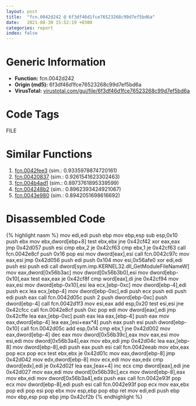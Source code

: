 ```yaml
---
layout: post
title:  "fcn.0042d242 @ 6f3df46d1fce76523268c99d7ef5bd6a"
date:   2021-08-30 15:52:19 +0300
categories: report
index: false
---
```


# Generic Information
- **Function:** fcn.0042d242
- **Origin (md5):** 6f3df46d1fce76523268c99d7ef5bd6a
- **VirusTotal:** [virustotal.com/gui/file/6f3df46d1fce76523268c99d7ef5bd6a][virustotal_ref]

# Code Tags
<span class="tag" id="FILE">FILE</span>


# Similar Functions

1. [fcn.0042fee3][similar_1_ref] (sim.: 0.9335978874720161)
2. [fcn.00420837][similar_2_ref] (sim.: 0.9261541623302463)
3. [fcn.004b4ad1][similar_3_ref] (sim.: 0.8973761895339599)
4. [fcn.004248b2][similar_4_ref] (sim.: 0.8962393424921067)
5. [fcn.0043e980][similar_5_ref] (sim.: 0.8942051698616692)


# Disassembled Code

{% highlight nasm %}
mov edi,edi
push ebp
mov ebp,esp
sub esp,0x10
push ebx
mov ebx,dword[ebp+8]
test ebx,ebx
jne 0x42cf42
xor eax,eax
jmp 0x42d057
push esi
cmp ebx,2
je 0x42cf63
cmp ebx,1
je 0x42cf63
call fcn.0042e8cf
push 0x16
pop esi
mov dword[eax],esi
call fcn.0042c97c
mov eax,esi
jmp 0x42d056
push edi
push 0x104
mov esi,0x56afe0
xor edi,edi
push esi
push edi
call dword[sym.imp.KERNEL32.dll_GetModuleFileNameW]
mov eax,dword[0x56b3ac]
mov dword[0x56b3b0],esi
mov dword[ebp-0x10],eax
test eax,eax
je 0x42cf8f
cmp word[eax],di
jne 0x42cf94
mov eax,esi
mov dword[ebp-0x10],esi
lea ecx,[ebp-0xc]
mov dword[ebp-4],edi
push ecx
lea ecx,[ebp-4]
mov dword[ebp-0xc],edi
push ecx
push edi
push edi
push eax
call fcn.0042d05c
push 2
push dword[ebp-0xc]
push dword[ebp-4]
call fcn.0042d1f3
mov esi,eax
add esp,0x20
test esi,esi
jne 0x42cfcc
call fcn.0042e8cf
push 0xc
pop edi
mov dword[eax],edi
jmp 0x42cffe
lea eax,[ebp-0xc]
push eax
lea eax,[ebp-4]
push eax
mov eax,dword[ebp-4]
lea eax,[esi+eax*4]
push eax
push esi
push dword[ebp-0x10]
call fcn.0042d05c
add esp,0x14
cmp ebx,1
jne 0x42d002
mov eax,dword[ebp-4]
dec eax
mov dword[0x56b39c],eax
mov eax,esi
mov esi,edi
mov dword[0x56b3a4],eax
mov ebx,edi
jmp 0x42d04c
lea eax,[ebp-8]
mov dword[ebp-8],edi
push eax
push esi
call fcn.0042eeab
mov ebx,eax
pop ecx
pop ecx
test ebx,ebx
je 0x42d01c
mov eax,dword[ebp-8]
jmp 0x42d042
mov edx,dword[ebp-8]
mov ecx,edi
mov eax,edx
cmp dword[edx],edi
je 0x42d02f
lea eax,[eax+4]
inc ecx
cmp dword[eax],edi
jne 0x42d027
mov eax,edi
mov dword[0x56b39c],ecx
mov dword[ebp-8],eax
mov ebx,edi
mov dword[0x56b3a4],edx
push eax
call fcn.0042e93f
pop ecx
mov dword[ebp-8],edi
push esi
call fcn.0042e93f
pop ecx
mov eax,ebx
pop edi
pop esi
pop ebx
mov esp,ebp
pop ebp
ret 
mov edi,edi
push ebp
mov ebp,esp
pop ebp
jmp 0x42cf2b
{% endhighlight %}


[similar_1_ref]: /report/fcn.0042fee3@065d95e046989885ac0aa05648eeda39
[similar_2_ref]: /report/fcn.00420837@9e9e09e44e48901b1c3d0f12f9fa9c06
[similar_3_ref]: /report/fcn.004b4ad1@4fe38de7c6c86a1bad209560fa052231
[similar_4_ref]: /report/fcn.004248b2@f068e0a788db6c075da6c407576e943b
[similar_5_ref]: /report/fcn.0043e980@8d996434378dbdbb47e86342be5446c7
[virustotal_ref]: https://www.virustotal.com/gui/file/6f3df46d1fce76523268c99d7ef5bd6a